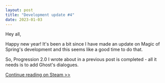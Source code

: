 ```yaml
---
layout: post
title: "Development update #4"
date: 2023-01-03
---
```


Hey all,

Happy new year! It's been a bit since I have made an update on Magic of Spring's development and this seems like a good time to do that.

So, Progression 2.0 I wrote about in a previous post is completed - all it needs is to add Ghost's dialogues.

[Continue reading on Steam >>](https://steamcommunity.com/games/1786910/announcements/detail/3636125350401245406)

